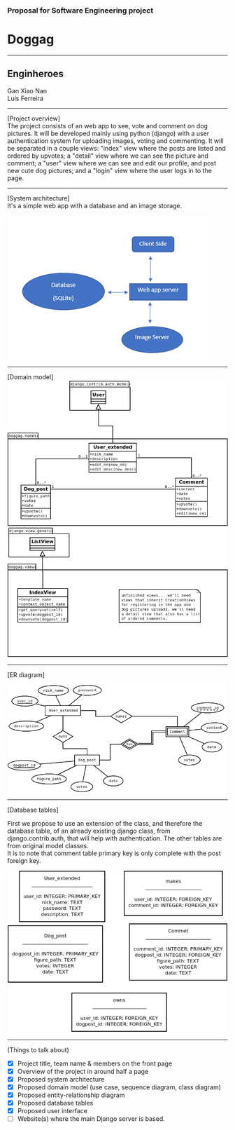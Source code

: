 ### Proposal for Software Engineering project

# Doggag
---

## Enginheroes
Gan Xiao Nan  
Luís Ferreira

---

[Project overview]  
The project consists of an web app to see, vote and comment on dog pictures. It will be developed mainly using python (django) with a user authentication system for uploading images, voting and commenting.
It will be separated in a couple views: "index" view where the posts are listed and ordered by upvotes; a "detail" view where we can see the picture and comment; a "user" view where we can see and edit our profile, and post new cute dog pictures; and a "login" view where the user logs in to the page.

---

[System architecture]  
It's a simple web app with a database and an image storage.

![architecture failed to load](./imgs_proposal/Architecture.PNG)


---

[Domain model]  
![Class diagram failed to load](./imgs_proposal/modelsclass.png)
![Class diagram failed to load](./imgs_proposal/viewsclass.png)

---

[ER diagram]  

![ER diagram failed to load](./imgs_proposal/ER_doggag.png)

---

[Database tables]  

First we propose to use an extension of the class, and therefore the database table, of an already existing django class, from django.contrib.auth, that will help with authentication. The other tables are from original model classes.  
It is to note that comment table primary key is only complete with the post foreign key.

![Database tables failed to load](./imgs_proposal/db.png)

---

(Things to talk about)

- [x] Project title, team name & members on the front page
- [x] Overview of the project in around half a page
- [x] Proposed system architecture
- [x] Proposed domain model (use case, sequence diagram, class diagram)
- [x] Proposed entity-relationship diagram
- [x] Proposed database tables
- [x] Proposed user interface
- [ ] Website(s) where the main Django server is based.
